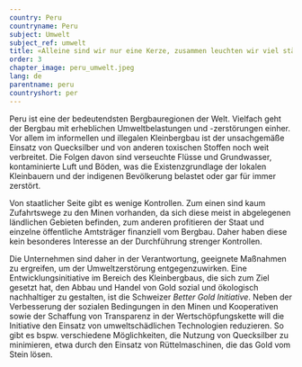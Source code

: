 ```yaml
---
country: Peru
countryname: Peru
subject: Umwelt
subject_ref: umwelt
title: «Alleine sind wir nur eine Kerze, zusammen leuchten wir viel stärker»
order: 3
chapter_image: peru_umwelt.jpeg
lang: de
parentname: peru
countryshort: per
---
```

<div class="content" markdown="1">
Peru ist eine der bedeutendsten Bergbauregionen der Welt. Vielfach geht der Bergbau mit erheblichen Umweltbelastungen und -zerstörungen einher. Vor allem im informellen und illegalen Kleinbergbau ist der unsachgemäße Einsatz von Quecksilber und von anderen toxischen Stoffen noch weit verbreitet. Die Folgen davon sind verseuchte Flüsse und Grundwasser, kontaminierte Luft und Böden, was die Existenzgrundlage der lokalen Kleinbauern und der indigenen Bevölkerung belastet oder gar für immer zerstört.

Von staatlicher Seite gibt es wenige Kontrollen. Zum einen sind kaum Zufahrtswege zu den Minen vorhanden, da sich diese meist in abgelegenen ländlichen Gebieten befinden, zum anderen profitieren der Staat und einzelne öffentliche Amtsträger finanziell vom Bergbau. Daher haben diese kein besonderes Interesse an der Durchführung strenger Kontrollen.

Die Unternehmen sind daher in der Verantwortung, geeignete Maßnahmen zu ergreifen, um der Umweltzerstörung entgegenzuwirken. Eine Entwicklungsinitiative im Bereich des Kleinbergbaus, die sich zum Ziel gesetzt hat, den Abbau und Handel von Gold sozial und ökologisch nachhaltiger zu gestalten, ist die Schweizer _Better Gold Initiative_. Neben der Verbesserung der sozialen Bedingungen in den Minen und Kooperativen sowie der Schaffung von Transparenz in der Wertschöpfungskette will die Initiative den Einsatz von umweltschädlichen Technologien reduzieren. So gibt es bspw. verschiedene Möglichkeiten, die Nutzung von Quecksilber zu minimieren, etwa durch den Einsatz von Rüttelmaschinen, die das Gold vom Stein lösen.
</div>
